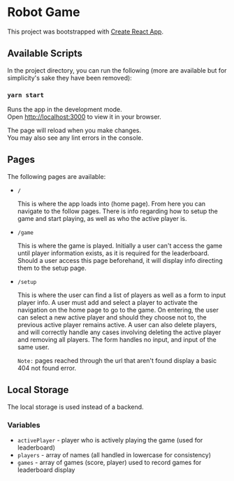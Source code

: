 # Robot Game

This project was bootstrapped with [Create React App](https://github.com/facebook/create-react-app).

## Available Scripts

In the project directory, you can run the following (more are available but for simplicity's sake they have been removed):

### `yarn start`

Runs the app in the development mode.\
Open [http://localhost:3000](http://localhost:3000) to view it in your browser.

The page will reload when you make changes.\
You may also see any lint errors in the console.

## Pages

The following pages are available:

-   `/`

    This is where the app loads into (home page). From here you can navigate to the follow pages. There is info regarding how to setup the game and start playing, as well as who the active player is.

-   `/game`

    This is where the game is played. Initially a user can't access the game until player information exists, as it is required for the leaderboard. Should a user access this page beforehand, it will display info directing them to the setup page.

-   `/setup`

    This is where the user can find a list of players as well as a form to input player info. A user must add and select a player to activate the navigation on the home page to go to the game. On entering, the user can select a new active player and should they choose not to, the previous active player remains active. A user can also delete players, and will correctly handle any cases involving deleting the active player and removing all players. The form handles no input, and input of the same user.

    `Note:` pages reached through the url that aren't found display a basic 404 not found error.

## Local Storage

The local storage is used instead of a backend.

### Variables

-   `activePlayer` - player who is actively playing the game (used for leaderboard)
-   `players` - array of names (all handled in lowercase for consistency)
-   `games` - array of games (score, player) used to record games for leaderboard display
